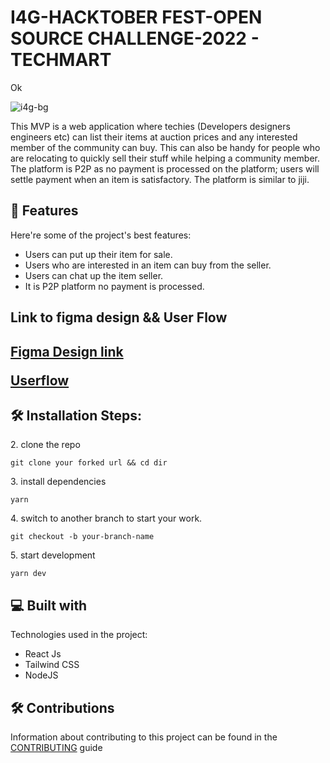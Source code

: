# I4G-HACKTOBER FEST-OPEN SOURCE CHALLENGE-2022 - TECHMART
Ok

![i4g-bg](https://user-images.githubusercontent.com/70960505/193130210-583a1493-dc4d-4ca8-96cd-8cdf63daafd8.png)

<p id="description">This MVP is a web application where techies (Developers designers engineers etc) can list their items at auction prices and any interested member of the community can buy. This can also be handy for people who are relocating to quickly sell their stuff while helping a community member. The platform is P2P as no payment is processed on the platform; users will settle payment when an item is satisfactory. The platform is similar to jiji.</p>

<h2>🧐 Features</h2>

Here're some of the project's best features:

- Users can put up their item for sale.
- Users who are interested in an item can buy from the seller.
- Users can chat up the item seller.
- It is P2P platform no payment is processed.
<h2>Link to figma design && User Flow<h2>
  
<a href="https://www.figma.com/file/cK9hICwy4Tcs7Nw2mXh0Aj/I4G-Open-Source?node-id=2%3A686" target="_blank">Figma Design link</a>

 <a href="https://docs.google.com/document/d/1oHGzqxiLVKEQIqG4-rfzH9SYnIv6cKozLW1FLvubLcU/edit?usp=sharing" target="_blank">Userflow</a> 
  
<h2>🛠️ Installation Steps:</h2>

<p>2. clone the repo</p>

```
git clone your forked url && cd dir
```

<p>3. install dependencies</p>

```
yarn
```

<p>4. switch to another branch to start your work.</p>

```
git checkout -b your-branch-name
```

<p>5. start development</p>

```
yarn dev
```

<h2>💻 Built with</h2>

Technologies used in the project:

- React Js
- Tailwind CSS
- NodeJS

<h2>🛠️ Contributions </h2>

Information about contributing to this project can be found in the [CONTRIBUTING](https://github.com/Ingressive-for-Good/I4G-OPENSOURCE-FRONTEND-PROJECT-2022/blob/develop/CONTRIBUTING.md) guide

